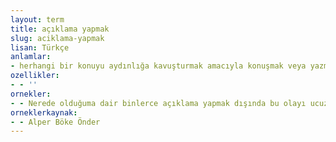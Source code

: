 ```yaml
---
layout: term
title: açıklama yapmak
slug: aciklama-yapmak
lisan: Türkçe
anlamlar:
- herhangi bir konuyu aydınlığa kavuşturmak amacıyla konuşmak veya yazmak
ozellikler:
- - ''
ornekler:
- - Nerede olduğuma dair binlerce açıklama yapmak dışında bu olayı ucuz atlattığım söylenebilirdi.
orneklerkaynak:
- - Alper Böke Önder
---
```


